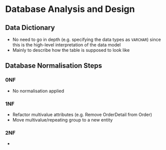 
# Database Analysis and Design 
## Data Dictionary
- No need to go in depth (e.g. specifying the data types as `VARCHAR`) since this is the high-level interpretation of the data model 
- Mainly to describe how the table is supposed to look like 

## Database Normalisation Steps 
### 0NF 
- No normalisation applied

### 1NF
- Refactor multivalue attributes (e.g. Remove OrderDetail from Order)
- Move multivalue/repeating group to a new entity 

### 2NF 
- 
